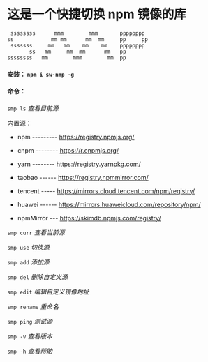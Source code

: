 # 这是一个快捷切换 npm 镜像的库

```
 ssssssss      mmm        mmm       pppppppp
ss            mm mm      mm  mm     pp     pp
 sssssss     mm   mm    mm    mm    pppppppp
       ss   mm     mm  mm      mm   pp
ssssssss   mm        mmm        mm  pp
```

#### 安装： `npm i sw-nmp -g`

#### 命令：

`smp ls` _查看目前源_

内置源：

- npm --------- https://registry.npmjs.org/

- cnpm -------- https://r.cnpmjs.org/

- yarn -------- https://registry.yarnpkg.com/

- taobao ------ https://registry.npmmirror.com/

- tencent ----- https://mirrors.cloud.tencent.com/npm/registry/

- huawei ------ https://mirrors.huaweicloud.com/repository/npm/

- npmMirror --- https://skimdb.npmjs.com/registry/

`smp curr` _查看当前源_

`smp use` _切换源_

`smp add` _添加源_

`smp del` _删除自定义源_

`smp edit` _编辑自定义镜像地址_

`smp rename` _重命名_

`smp ping` _测试源_

`smp -v` _查看版本_

`smp -h` _查看帮助_
